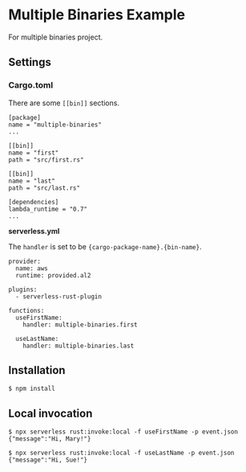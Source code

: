 # Multiple Binaries Example

For multiple binaries project.

## Settings

### Cargo.toml

There are some `[[bin]]` sections.

```
[package]
name = "multiple-binaries"
...

[[bin]]
name = "first"
path = "src/first.rs"

[[bin]]
name = "last"
path = "src/last.rs"

[dependencies]
lambda_runtime = "0.7"
...
```

**serverless.yml**

The `handler` is set to be `{cargo-package-name}.{bin-name}`.

```
provider:
  name: aws
  runtime: provided.al2

plugins:
  - serverless-rust-plugin

functions:
  useFirstName:
    handler: multiple-binaries.first

  useLastName:
    handler: multiple-binaries.last
```

## Installation

```
$ npm install
```

## Local invocation

```
$ npx serverless rust:invoke:local -f useFirstName -p event.json
{"message":"Hi, Mary!"}
```

```
$ npx serverless rust:invoke:local -f useLastName -p event.json
{"message":"Hi, Sue!"}
```
